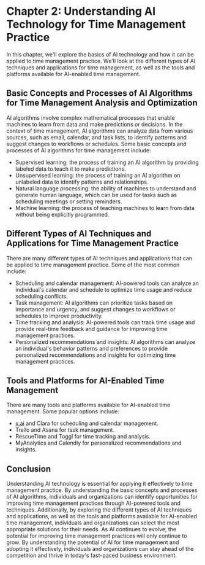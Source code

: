 Chapter 2: Understanding AI Technology for Time Management Practice
===================================================================

In this chapter, we'll explore the basics of AI technology and how it can be applied to time management practice. We'll look at the different types of AI techniques and applications for time management, as well as the tools and platforms available for AI-enabled time management.

Basic Concepts and Processes of AI Algorithms for Time Management Analysis and Optimization
-------------------------------------------------------------------------------------------

AI algorithms involve complex mathematical processes that enable machines to learn from data and make predictions or decisions. In the context of time management, AI algorithms can analyze data from various sources, such as email, calendar, and task lists, to identify patterns and suggest changes to workflows or schedules. Some basic concepts and processes of AI algorithms for time management include:

* Supervised learning: the process of training an AI algorithm by providing labeled data to teach it to make predictions.
* Unsupervised learning: the process of training an AI algorithm on unlabeled data to identify patterns and relationships.
* Natural language processing: the ability of machines to understand and generate human language, which can be used for tasks such as scheduling meetings or setting reminders.
* Machine learning: the process of teaching machines to learn from data without being explicitly programmed.

Different Types of AI Techniques and Applications for Time Management Practice
------------------------------------------------------------------------------

There are many different types of AI techniques and applications that can be applied to time management practice. Some of the most common include:

* Scheduling and calendar management: AI-powered tools can analyze an individual's calendar and schedule to optimize time usage and reduce scheduling conflicts.
* Task management: AI algorithms can prioritize tasks based on importance and urgency, and suggest changes to workflows or schedules to improve productivity.
* Time tracking and analysis: AI-powered tools can track time usage and provide real-time feedback and guidance for improving time management practices.
* Personalized recommendations and insights: AI algorithms can analyze an individual's behavior patterns and preferences to provide personalized recommendations and insights for optimizing time management practices.

Tools and Platforms for AI-Enabled Time Management
--------------------------------------------------

There are many tools and platforms available for AI-enabled time management. Some popular options include:

* [x.ai](http://x.ai) and Clara for scheduling and calendar management.
* Trello and Asana for task management.
* RescueTime and Toggl for time tracking and analysis.
* MyAnalytics and Calendly for personalized recommendations and insights.

Conclusion
----------

Understanding AI technology is essential for applying it effectively to time management practice. By understanding the basic concepts and processes of AI algorithms, individuals and organizations can identify opportunities for improving time management practices through AI-powered tools and techniques. Additionally, by exploring the different types of AI techniques and applications, as well as the tools and platforms available for AI-enabled time management, individuals and organizations can select the most appropriate solutions for their needs. As AI continues to evolve, the potential for improving time management practices will only continue to grow. By understanding the potential of AI for time management and adopting it effectively, individuals and organizations can stay ahead of the competition and thrive in today's fast-paced business environment.
